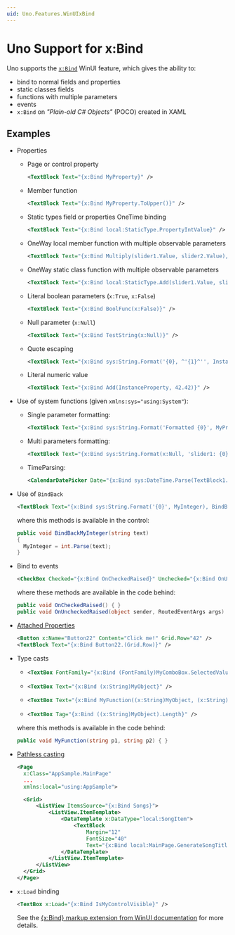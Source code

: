 ```yaml
---
uid: Uno.Features.WinUIxBind
---
```


# Uno Support for x:Bind

Uno supports the [`x:Bind`](https://learn.microsoft.com/windows/uwp/xaml-platform/x-bind-markup-extension) WinUI feature, which gives the ability to:

- bind to normal fields and properties
- static classes fields
- functions with multiple parameters
- events
- `x:Bind` on _"Plain-old C# Objects"_ (POCO) created in XAML

## Examples

- Properties
  - Page or control property

    ```xml
    <TextBlock Text="{x:Bind MyProperty}" />
    ```

  - Member function

    ```xml
    <TextBlock Text="{x:Bind MyProperty.ToUpper()}" />
    ```

  - Static types field or properties OneTime binding

    ```xml
    <TextBlock Text="{x:Bind local:StaticType.PropertyIntValue}" />
    ```

  - OneWay local member function with multiple observable parameters

    ```xml
    <TextBlock Text="{x:Bind Multiply(slider1.Value, slider2.Value), Mode=OneWay}" />
    ```

  - OneWay static class function with  multiple observable parameters

    ```xml
    <TextBlock Text="{x:Bind local:StaticType.Add(slider1.Value, slider2.Value), Mode=OneWay}" />
    ```

  - Literal boolean parameters (`x:True`, `x:False`)

    ```xml
    <TextBlock Text="{x:Bind BoolFunc(x:False)}" />
    ```

  - Null parameter (`x:Null`)

    ```xml
    <TextBlock Text="{x:Bind TestString(x:Null)}" />
    ```

  - Quote escaping

    ```xml
    <TextBlock Text="{x:Bind sys:String.Format('{0}, ^'{1}^'', InstanceProperty, StaticProperty)}" />
    ```

  - Literal numeric value

    ```xml
    <TextBlock Text="{x:Bind Add(InstanceProperty, 42.42)}" />
    ```

- Use of system functions (given `xmlns:sys="using:System"`):
  - Single parameter formatting:

    ```xml
    <TextBlock Text="{x:Bind sys:String.Format('Formatted {0}', MyProperty), Mode=OneWay}" />
    ```

  - Multi parameters formatting:

    ```xml
    <TextBlock Text="{x:Bind sys:String.Format(x:Null, 'slider1: {0}, slider2:{1}', slider1.Value, slider2.Value), Mode=OneWay}" />
    ```

  - TimeParsing:

    ```xml
    <CalendarDatePicker Date="{x:Bind sys:DateTime.Parse(TextBlock1.Text)}" />
    ```

- Use of `BindBack`

  ```xml
  <TextBlock Text="{x:Bind sys:String.Format('{0}', MyInteger), BindBack=BindBackMyInteger, Mode=TwoWay}" />
  ```

  where this methods is available in the control:

  ```csharp
  public void BindBackMyInteger(string text)
  {
    MyInteger = int.Parse(text);
  }
  ```

- Bind to events

  ```xml
  <CheckBox Checked="{x:Bind OnCheckedRaised}" Unchecked="{x:Bind OnUncheckedRaised}" />
  ```

  where these methods are available in the code behind:

  ```csharp
  public void OnCheckedRaised() { }
  public void OnUncheckedRaised(object sender, RoutedEventArgs args) { }
  ```

- [Attached Properties](https://learn.microsoft.com/windows/uwp/xaml-platform/x-bind-markup-extension#attached-properties)

  ```xml
  <Button x:Name="Button22" Content="Click me!" Grid.Row="42" />
  <TextBlock Text="{x:Bind Button22.(Grid.Row)}" />
  ```

- Type casts

  - ```xml
    <TextBox FontFamily="{x:Bind (FontFamily)MyComboBox.SelectedValue}" />
    ```

  - ```xml
    <TextBox Text="{x:Bind (x:String)MyObject}" />
    ```

  - ```xml
    <TextBox Text="{x:Bind MyFunction((x:String)MyObject, (x:String)MyObject)}" />
    ```

  - ```xml
    <TextBox Tag="{x:Bind ((x:String)MyObject).Length}" />
    ```

  where this methods is available in the code behind:

  ```csharp
  public void MyFunction(string p1, string p2) { }
  ```

- [Pathless casting](https://learn.microsoft.com/windows/uwp/xaml-platform/x-bind-markup-extension#pathless-casting)

  ```xml
  <Page
    x:Class="AppSample.MainPage"
    ...
    xmlns:local="using:AppSample">

    <Grid>
        <ListView ItemsSource="{x:Bind Songs}">
            <ListView.ItemTemplate>
                <DataTemplate x:DataType="local:SongItem">
                    <TextBlock
                        Margin="12"
                        FontSize="40"
                        Text="{x:Bind local:MainPage.GenerateSongTitle((local:SongItem))}" />
                </DataTemplate>
            </ListView.ItemTemplate>
        </ListView>
    </Grid>
  </Page>
  ```

- `x:Load` binding

  ```xml
  <TextBox x:Load="{x:Bind IsMyControlVisible}" />
  ```

  See the [{x:Bind} markup extension from WinUI documentation](https://learn.microsoft.com/windows/uwp/xaml-platform/x-bind-markup-extension) for more details.
